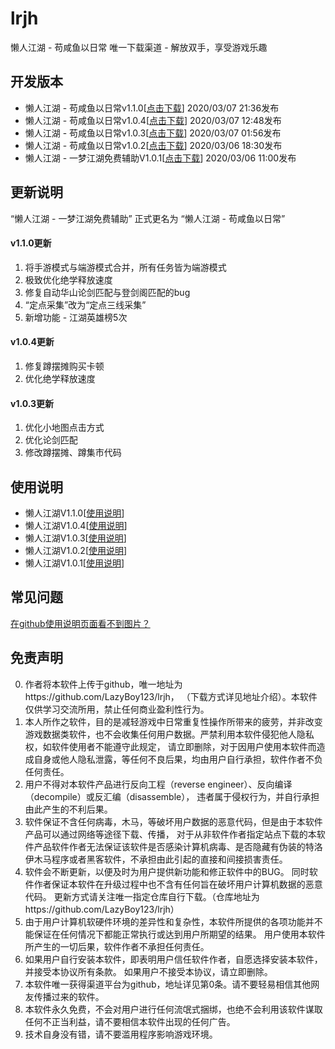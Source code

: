 # lrjh
懒人江湖 - 苟咸鱼以日常 唯一下载渠道 - 解放双手，享受游戏乐趣

## 开发版本
- 懒人江湖 - 苟咸鱼以日常v1.1.0[[点击下载](https://github.com/LazyBoy123/lrjh/raw/master/%E6%87%92%E4%BA%BA%E6%B1%9F%E6%B9%96%20-%20%E8%8B%9F%E5%92%B8%E9%B1%BC%E4%BB%A5%E6%97%A5%E5%B8%B8v1.0.4.exe)] 2020/03/07 21:36发布
- 懒人江湖 - 苟咸鱼以日常v1.0.4[[点击下载](https://github.com/LazyBoy123/lrjh/raw/master/%E6%87%92%E4%BA%BA%E6%B1%9F%E6%B9%96%20-%20%E8%8B%9F%E5%92%B8%E9%B1%BC%E4%BB%A5%E6%97%A5%E5%B8%B8v1.0.4.exe)] 2020/03/07 12:48发布
- 懒人江湖 - 苟咸鱼以日常v1.0.3[[点击下载](https://github.com/LazyBoy123/lrjh/raw/master/%E6%87%92%E4%BA%BA%E6%B1%9F%E6%B9%96%20-%20%E8%8B%9F%E5%92%B8%E9%B1%BC%E4%BB%A5%E6%97%A5%E5%B8%B8v1.0.3.exe)] 2020/03/07 01:56发布 
- 懒人江湖 - 苟咸鱼以日常v1.0.2[[点击下载](https://github.com/LazyBoy123/lrjh/raw/master/%E8%8B%9F%E5%92%B8%E9%B1%BC%E4%BB%A5%E6%97%A5%E5%B8%B8v1.0.2.exe)] 2020/03/06 18:30发布 
- 懒人江湖 - 一梦江湖免费辅助V1.0.1[[点击下载](https://github.com/LazyBoy123/lrjh/raw/master/%E6%87%92%E4%BA%BA%E6%B1%9F%E6%B9%96%20-%20%E4%B8%80%E6%A2%A6%E6%B1%9F%E6%B9%96%E5%85%8D%E8%B4%B9%E8%BE%85%E5%8A%A9V1.0.1.exe)] 2020/03/06 11:00发布



## 更新说明
“懒人江湖 - 一梦江湖免费辅助” 正式更名为 “懒人江湖 - 苟咸鱼以日常”

#### v1.1.0更新

1. 将手游模式与端游模式合并，所有任务皆为端游模式
2. 极致优化绝学释放速度
3. 修复自动华山论剑匹配与登剑阁匹配的bug
4. “定点采集”改为“定点三线采集”
5. 新增功能 - 江湖英雄榜5次

#### v1.0.4更新

1. 修复蹲摆摊购买卡顿
2. 优化绝学释放速度

#### v1.0.3更新
1. 优化小地图点击方式
2. 优化论剑匹配
3. 修改蹲摆摊、蹲集市代码



## 使用说明
- 懒人江湖V1.1.0[[使用说明](https://github.com/LazyBoy123/lrjh/blob/master/post/%E8%BD%AF%E4%BB%B6%E4%BD%BF%E7%94%A8%E6%96%B9%E6%B3%95.md)]
- 懒人江湖V1.0.4[[使用说明](https://github.com/LazyBoy123/lrjh/blob/master/post/%E8%BD%AF%E4%BB%B6%E4%BD%BF%E7%94%A8%E6%96%B9%E6%B3%95.md)]
- 懒人江湖V1.0.3[[使用说明](https://github.com/LazyBoy123/lrjh/blob/master/post/%E8%BD%AF%E4%BB%B6%E4%BD%BF%E7%94%A8%E6%96%B9%E6%B3%95.md)] 
- 懒人江湖V1.0.2[[使用说明](https://github.com/LazyBoy123/lrjh/blob/master/post/%E8%BD%AF%E4%BB%B6%E4%BD%BF%E7%94%A8%E6%96%B9%E6%B3%95.md)]
- 懒人江湖V1.0.1[[使用说明](https://github.com/LazyBoy123/lrjh/blob/master/post/%E8%BD%AF%E4%BB%B6%E4%BD%BF%E7%94%A8%E6%96%B9%E6%B3%95.md)]



## 常见问题
[在github使用说明页面看不到图片？ ](https://github.com/LazyBoy123/lrjh/blob/master/post/%E7%9C%8B%E4%B8%8D%E5%88%B0github%E7%9A%84%E5%9B%BE%E7%89%87.md)

## 免责声明
0. 作者将本软件上传于github，唯一地址为https://github.com/LazyBoy123/lrjh， （下载方式详见地址介绍）。本软件仅供学习交流所用，禁止任何商业盈利性行为。
1. 本人所作之软件，目的是减轻游戏中日常重复性操作所带来的疲劳，并非改变游戏数据类软件，也不会收集任何用户数据。严禁利用本软件侵犯他人隐私权，如软件使用者不能遵守此规定， 请立即删除，对于因用户使用本软件而造成自身或他人隐私泄露，等任何不良后果，均由用户自行承担，软件作者不负任何责任。 
2. 用户不得对本软件产品进行反向工程（reverse engineer）、反向编译（decompile）或反汇编（disassemble）， 违者属于侵权行为，并自行承担由此产生的不利后果。 
3. 软件保证不含任何病毒，木马，等破坏用户数据的恶意代码，但是由于本软件产品可以通过网络等途径下载、传播， 对于从非软件作者指定站点下载的本软件产品软件作者无法保证该软件是否感染计算机病毒、是否隐藏有伪装的特洛伊木马程序或者黑客软件，不承担由此引起的直接和间接损害责任。 
4. 软件会不断更新，以便及时为用户提供新功能和修正软件中的BUG。 同时软件作者保证本软件在升级过程中也不含有任何旨在破坏用户计算机数据的恶意代码。 更新方式请关注唯一指定仓库自行下载。（仓库地址为https://github.com/LazyBoy123/lrjh）
5. 由于用户计算机软硬件环境的差异性和复杂性，本软件所提供的各项功能并不能保证在任何情况下都能正常执行或达到用户所期望的结果。 用户使用本软件所产生的一切后果，软件作者不承担任何责任。 
6. 如果用户自行安装本软件，即表明用户信任软件作者，自愿选择安装本软件，并接受本协议所有条款。 如果用户不接受本协议，请立即删除。
7. 本软件唯一获得渠道平台为github，地址详见第0条。请不要轻易相信其他网友传播过来的软件。
8. 本软件永久免费，不会对用户进行任何流氓式捆绑，也绝不会利用该软件谋取任何不正当利益，请不要相信本软件出现的任何广告。
9. 技术自身没有错，请不要滥用程序影响游戏环境。

